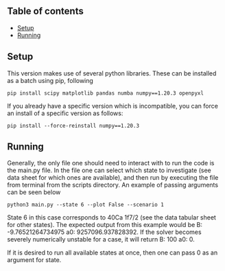 ## Table of contents
* [Setup](#setup)
* [Running](#running)


## Setup
This version makes use of several python libraries. These can be installed as a batch using pip, following

    pip install scipy matplotlib pandas numba numpy==1.20.3 openpyxl

If you already have a specific version which is incompatible, you can force an install of a specific version as follows:
    
    pip install --force-reinstall numpy==1.20.3

## Running

Generally, the only file one should need to interact with to run the code is the main.py file. In the file one can select which state to investigate (see data sheet for which ones are available), and then run by executing the file from terminal from the scripts directory. An example of passing arguments can be seen below

    python3 main.py --state 6 --plot False --scenario 1 

State 6 in this case corresponds to 40Ca 1f7/2 (see the data tabular sheet for other states). The expected output from this example would be B:  -9.76521264734975  a0:  9257096.937828392. If the solver becomes severely numerically unstable for a case, it will return B:  100  a0:  0.

If it is desired to run all available states at once, then one can pass 0 as an argument for state.

